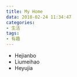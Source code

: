 ```yaml
---
title: My Home
data: 2018-02-24 11:34:47
categories:
- 生活
tags:
- 有趣
---
```


* Hejianbo
* Liumeihao
* Heyujia
